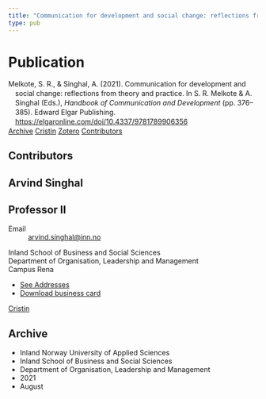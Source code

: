 ```yaml
---
title: "Communication for development and social change: reflections from theory and practice"
type: pub
---
```

<h1>Publication</h1>
<article id="csl-bib-container-6PFG9LCE" class="csl-bib-container">
  <div class="csl-bib-body" style="line-height: 1.35; padding-left: 1em; text-indent:-1em;">
  <div class="csl-entry">Melkote, S. R., &amp; Singhal, A. (2021). Communication for development and social change: reflections from theory and practice. In S. R. Melkote &amp; A. Singhal (Eds.), <i>Handbook of Communication and Development</i> (pp. 376&#x2013;385). Edward Elgar Publishing. <a href="https://elgaronline.com/doi/10.4337/9781789906356">https://elgaronline.com/doi/10.4337/9781789906356</a></div>
</div>
  <div class="csl-bib-buttons">
    <a href="#taxonomy-article-6PFG9LCE" class="csl-bib-button">Archive</a>
    <a href="https://app.cristin.no/results/show.jsf?id=1928533" alt="Cristin URL" class="csl-bib-button">Cristin</a>
    <a href="http://zotero.org/groups/5022929/items/6PFG9LCE" alt="Zotero URL" class="csl-bib-button">Zotero</a>
    <a href="#contributors-article-6PFG9LCE" class="csl-bib-button">Contributors</a>
  </div>
  <div id="csl-bib-meta-container-6PFG9LCE"></div>
</article>
<div id="csl-bib-meta-6PFG9LCE" class="csl-bib-meta">
  <article id="contributors-article-6PFG9LCE" class="contributors-article">
    <h1>Contributors</h1>
    <div class="personas">
<div class="vrtx-hinn-person-card">
<div class="photo">
<i class="lar la-user-circle missing-person"></i>
</div>
<div class="info">
<hgroup><h1>Arvind Singhal</h1>
<h2>Professor II</h2>
</hgroup><dl>
<dt>Email</dt>
<dd>
<a href="mailto:arvind.singhal@inn.no">arvind.singhal@inn.no</a>
</dd>
</dl>
<p>
Inland School of Business and Social Sciences<br>
Department of Organisation, Leadership and Management<br>
Campus Rena
</p>
<ul class="vrtx-hinn-links">
<li><a href="https://www.inn.no/english/find-an-employee/arvind-singhal.html#vrtx-hinn-addresses">See Addresses</a></li>
<li><a href="https://www.inn.no/english/find-an-employee/arvind-singhal.html?vrtx=vcf">Download business card</a></li>
</ul>
</div>
</div>
<a href="https://app.cristin.no/persons/show.jsf?id=863653" alt="Cristin URL" class="personas-cristin">Cristin</a>
</div>
  </article>
  <article id="taxonomy-article-6PFG9LCE" class="taxonomy-article">
    <h1>Archive</h1>
    <ul>
      <li>Inland Norway University of Applied Sciences</li>
      <li>Inland School of Business and Social Sciences</li>
      <li>Department of Organisation, Leadership and Management</li>
      <li>2021</li>
      <li>August</li>
    </ul>
  </article>
</div>
